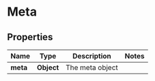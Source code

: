 
# Meta

## Properties
Name | Type | Description | Notes
------------ | ------------- | ------------- | -------------
**meta** | **Object** | The meta object | 



